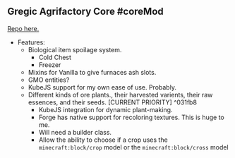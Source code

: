## Gregic Agrifactory Core #coreMod
[Repo here.](https://github.com/TheDogOfChaos/Gregic-Agrifactory-Core)
- Features:
	- Biological item spoilage system.
		- Cold Chest
		- Freezer
	- Mixins for Vanilla to give furnaces ash slots.
	- GMO entities?
	- KubeJS support for my own ease of use. Probably.
	- Different kinds of ore plants., their harvested varients, their raw essences, and their seeds. \[CURRENT PRIORITY] ^031fb8
		- KubeJS integration for dynamic plant-making.
		- Forge has native support for recoloring textures. This is huge to me.
		- Will need a builder class.
		- Allow the ability to choose if a crop uses the `minecraft:block/crop` model or the `minecraft:block/cross` model